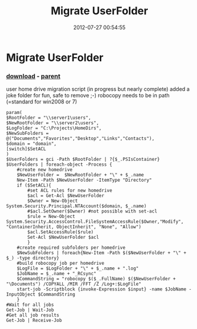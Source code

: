 ﻿---
pid:            3549
poster:         chriskenis
title:          Migrate UserFolder
date:           2012-07-27 00:54:55
format:         posh
parent:         3548
parent:         3548

---

# Migrate UserFolder

### [download](3549.ps1) - [parent](3548.md)

user home drive migration script (in progress but nearly complete)
added a joke folder for fun, safe to remove ;-)
robocopy needs to be in path (=standard for win2008 or 7)

```posh
param(
$RootFolder = "\\server1\users",
$NewRootFolder = "\\server2\users",
$LogFolder = "C:\Projects\HomeDirs",
$NewSubFolders = @("Documents","Favorites","Desktop","Links","Contacts"),
$domain = "domain",
[switch]$SetACL
)
$UserFolders = gci -Path $RootFolder | ?{$_.PSIsContainer}
$UserFolders | foreach-object -Process {
	#create new homedrive
	$NewUserFolder =  $NewRootFolder + "\" + $_.name
	New-Item -Path $NewUserFolder -ItemType "Directory"
	if ($SetACL){
		#set ACL rules for new homedrive
		$acl = Get-Acl $NewUserFolder
		$Owner = New-Object System.Security.Principal.NTAccount($domain, $_.name)
		#$acl.SetOwner($Owner) #not possible with set-acl
		$rule = New-Object System.Security.AccessControl.FileSystemAccessRule($Owner,"Modify", "ContainerInherit, ObjectInherit", "None", "Allow")
		$acl.SetAccessRule($rule)
		Set-Acl $NewUserFolder $acl
		}
	#create required subfolders per homedrive
	$NewSubFolders | foreach{New-Item -Path $($NewUserFolder + "\" + $_) -type directory}
	#build robocopy job per homedrive
	$LogFile = $LogFolder + "\" + $_.name + ".log"
	$JobName = $_.name + "_RCsync"
	$CommandString = "robocopy $($_.FullName) $($NewUserFolder + "\Documents") /COPYALL /MIR /FFT /Z /Log+:$LogFile"
	start-job -Scriptblock {invoke-Expression $input} -name $JobName -InputObject $CommandString
    }
#Wait for all jobs
Get-Job | Wait-Job
#Get all job results
Get-Job | Receive-Job
```
